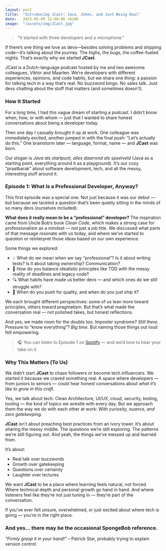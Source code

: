 ```yaml
---
layout: post
title:  "Introducing JCast: Java, Jokes, and Just Being Real"
date:   2025-05-09 15:00:00 +0100
image:  "/assets/img/JCast.jpg"
---
```

> "It started with three developers and a microphone."

If there’s one thing we love as devs—besides solving problems and shipping code—it’s talking about the journey. 
The highs, the bugs, the coffee-fueled nights. 
That’s exactly why we started **JCast**.

JCast is a Dutch-language podcast hosted by me and two awesome colleagues, Viktor and Maarten. 
We’re developers with different experiences, opinions, and code habits, but we share one thing: a passion for talking tech in a way that’s real. 
No buzzword bingo. No sales talk. Just devs chatting about the stuff that matters (and sometimes doesn’t).

### How It Started
For a long time, I had this vague dream of starting a podcast. 
I didn’t know when, how, or with whom — just that I wanted to share honest conversations about being a developer today.

Then one day I casually brought it up at work. 
One colleague was immediately excited, another jumped in with the final push: “Let’s actually do this.” 
One brainstorm later — language, format, name — and **JCast** was born.

Our slogan is *Java als startpunt, alles daarrond als speelveld* (Java as a starting point, everything around it as a playground). 
It’s our cozy “praatbarak” about software development, tech, and all the messy, interesting stuff around it.

###  Episode 1: What *Is* a Professional Developer, Anyway?
This first episode was a special one. 
Not just because it was our debut — but because we tackled a question that’s been quietly sitting in the minds of so many devs (ourselves included):

**What does it really mean to be a “professional” developer?**
The inspiration came from Uncle Bob’s book *Clean Code*, which makes a strong case for professionalism as a mindset — not just a job title. 
We discussed what parts of that message resonate with us today, and where we’ve started to question or reinterpret those ideas based on our own experience.

Some things we explored:
* 💡 What do *we* mean when we say “professional”? Is it about writing tests? Is it about taking ownership? Communication?
* 🧠 How do you balance idealistic principles like TDD with the messy reality of deadlines and legacy code?
* 🔍 What habits have made us better devs — and which ones do we still struggle with?
* 💬 When do you push for quality, and when do you just ship it?

We each brought different perspectives: some of us lean more toward principles, others toward pragmatism. 
But that’s what made the conversation real — not polished takes, but honest reflections.

And yes, we made room for the doubts too. 
Imposter syndrome? 
_Still there._ 
Pressure to “know everything”? 
_Big time._ 
But naming those things out loud felt empowering.

> 🎧 You can listen to Episode 1 on [Spotify](https://open.spotify.com/show/3wfdG6IjCoJjfEx33MsM2W?si=icTB9tDwS1aNH8SwXURH7g) — and we’d love to hear your take on it.

###  Why This Matters (To Us)
We didn’t start **JCast** to chase followers or become tech influencers.
We started it because we craved something real. 
A space where developers — from juniors to seniors — could hear honest conversations about *what it’s like to grow in this craft*.

Yes, we talk about tech:
Clean Architecture, UI/UX, cloud, security, testing, tooling — the kind of topics we wrestle with every day. 
But we approach them the way we do with each other at work: _With curiosity, nuance, and zero gatekeeping._

**JCast** isn’t about preaching best practices from an ivory tower. 
It’s about sharing the messy middle. 
The questions we’re still exploring. 
The patterns we’re still figuring out. 
And yeah, the things we’ve messed up and learned from.

It’s about:
* Real talk over buzzwords
* Growth over gatekeeping
* Questions over certainty
* Laughter over lectures

We want **JCast** to be a place where learning feels natural, not forced. 
Where technical depth and personal growth go hand in hand. 
And where listeners feel like they’re not just tuning in — they’re part of the conversation.

If you’ve ever felt unsure, overwhelmed, or just excited about where tech is going — you’re in the right place.

### And yes… there may be the occasional SpongeBob reference.
*"Firmly grasp it in your hand!"* – Patrick Star, probably trying to explain version control.



